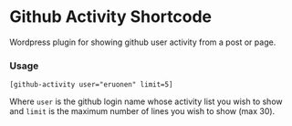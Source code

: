 Github Activity Shortcode
=========================

Wordpress plugin for showing github user activity from a post or page.

### Usage
```
[github-activity user="eruonen" limit=5]
```
Where `user` is the github login name whose activity list you wish to show and `limit` is the maximum number of lines you wish to show (max 30).
